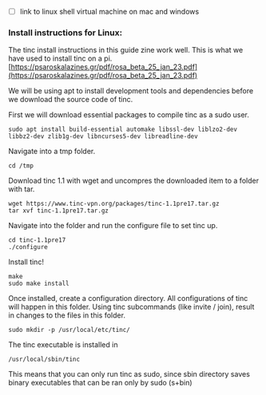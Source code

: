 - [ ] link to linux shell virtual machine on mac and windows
### Install instructions for Linux:
The tinc install instructions in this guide zine work well. This is what we have used to install tinc on a pi. [https://psaroskalazines.gr/pdf/rosa_beta_25_jan_23.pdf](https://psaroskalazines.gr/pdf/rosa_beta_25_jan_23.pdf) 

We will be using apt to install development tools and dependencies before we download the source code of tinc. 

First we will download essential packages to  compile tinc as a sudo user.

```shell 
sudo apt install build-essential automake libssl-dev liblzo2-dev libbz2-dev zlib1g-dev libncurses5-dev libreadline-dev 
```

Navigate into a tmp folder.

```shell
cd /tmp
```

Download tinc 1.1 with wget and uncompres the downloaded item to a folder with tar.

``` shell
wget https://www.tinc-vpn.org/packages/tinc-1.1pre17.tar.gz 
tar xvf tinc-1.1pre17.tar.gz
```

Navigate into the folder and run  the configure file to set tinc up.

``` shell
cd tinc-1.1pre17 
./configure 
```

Install tinc!

```shell
make 
sudo make install
```

Once installed, create a configuration directory. All configurations of tinc will happen in this folder. Using tinc subcommands (like invite / join), result in changes to the files in this folder.

```shell
sudo mkdir -p /usr/local/etc/tinc/
```

The tinc executable is installed in 

`/usr/local/sbin/tinc `

This means that you can only run tinc as sudo, since sbin directory saves binary executables that can be ran only by sudo (s+bin)






